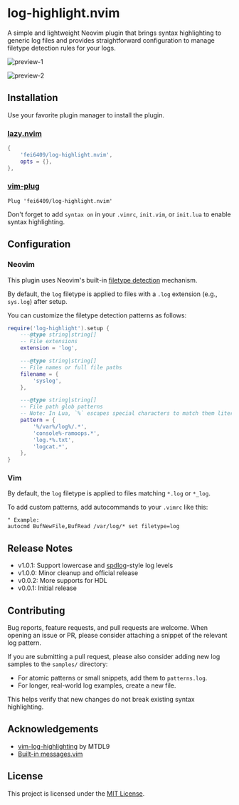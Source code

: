# log-highlight.nvim

A simple and lightweight Neovim plugin that brings syntax highlighting to
generic log files and provides straightforward configuration to manage filetype
detection rules for your logs.

![preview-1](./doc/images/kernel-log.png)

![preview-2](./doc/images/patterns-log.png)

## Installation

Use your favorite plugin manager to install the plugin.

### [lazy.nvim](https://github.com/folke/lazy.nvim)

```lua
{
    'fei6409/log-highlight.nvim',
    opts = {},
},
```

### [vim-plug](https://github.com/junegunn/vim-plug)

```vim
Plug 'fei6409/log-highlight.nvim'
```

Don't forget to add `syntax on` in your `.vimrc`, `init.vim`, or `init.lua` to
enable syntax highlighting.

## Configuration

### Neovim

This plugin uses Neovim's built-in
[filetype detection](https://neovim.io/doc/user/filetype.html) mechanism.

By default, the `log` filetype is applied to files with a `.log` extension
(e.g., `sys.log`) after setup.

You can customize the filetype detection patterns as follows:

```lua
require('log-highlight').setup {
    ---@type string|string[]
    -- File extensions
    extension = 'log',

    ---@type string|string[]
    -- File names or full file paths
    filename = {
        'syslog',
    },

    ---@type string|string[]
    -- File path glob patterns
    -- Note: In Lua, `%` escapes special characters to match them literally.
    pattern = {
        '%/var%/log%/.*',
        'console%-ramoops.*',
        'log.*%.txt',
        'logcat.*',
    },
}
```

### Vim

By default, the `log` filetype is applied to files matching `*.log` or `*_log`.

To add custom patterns, add autocommands to your `.vimrc` like this:

```vim
" Example:
autocmd BufNewFile,BufRead /var/log/* set filetype=log
```

## Release Notes

- v1.0.1: Support lowercase and [spdlog](https://github.com/gabime/spdlog)-style
  log levels
- v1.0.0: Minor cleanup and official release
- v0.0.2: More supports for HDL
- v0.0.1: Initial release

## Contributing

Bug reports, feature requests, and pull requests are welcome. When opening an
issue or PR, please consider attaching a snippet of the relevant log pattern.

If you are submitting a pull request, please also consider adding new log
samples to the `samples/` directory:

- For atomic patterns or small snippets, add them to `patterns.log`.
- For longer, real-world log examples, create a new file.

This helps verify that new changes do not break existing syntax highlighting.

## Acknowledgements

- [vim-log-highlighting](https://github.com/MTDL9/vim-log-highlighting) by MTDL9
- [Built-in messages.vim](https://github.com/vim/vim/blob/master/runtime/syntax/messages.vim)

## License

This project is licensed under the [MIT License](LICENSE).
